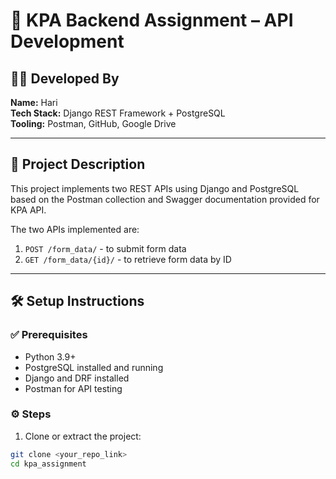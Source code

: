 # 📌 KPA Backend Assignment – API Development

## 👨‍💻 Developed By
**Name:** Hari  
**Tech Stack:** Django REST Framework + PostgreSQL  
**Tooling:** Postman, GitHub, Google Drive

---

## 🚀 Project Description

This project implements two REST APIs using Django and PostgreSQL based on the Postman collection and Swagger documentation provided for KPA API.

The two APIs implemented are:

1. `POST /form_data/` - to submit form data
2. `GET /form_data/{id}/` - to retrieve form data by ID

---

## 🛠️ Setup Instructions

### ✅ Prerequisites
- Python 3.9+
- PostgreSQL installed and running
- Django and DRF installed
- Postman for API testing

### ⚙️ Steps

1. Clone or extract the project:
```bash
git clone <your_repo_link>
cd kpa_assignment